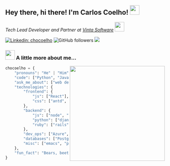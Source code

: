 <h2>Hey there, hi there! I'm Carlos Coelho! <img src="https://emoji.gg/assets/emoji/6680_this_is_fine.png" width="30"></h2>
<p><em>Tech Lead Developer and Partner at <a href="http://www.vintasoftware.com">Vinta Software</a> <img src="https://emojis.slackmojis.com/emojis/images/1613461409/13263/bongocat_code.gif?1613461409" width="30"> 
</em></p>

[![Linkedin: chocoelho](https://img.shields.io/badge/-chocoelho-blue?style=flat-square&logo=Linkedin&logoColor=white&link=https://www.linkedin.com/in/chocoelho/)](https://www.linkedin.com/in/anmol-p-singh/)
![GitHub followers](https://img.shields.io/github/followers/chocoelho?label=Follow&style=social)
![](https://visitor-badge.glitch.me/badge?page_id=chocoelho.chocoelho)

### <img src="https://emojis.slackmojis.com/emojis/images/1597320283/10003/catjam.gif?1597320283" width="30"> A little more about me...  

<img align='right' src="https://static.displate.com/280x392/displate/2020-07-14/7c2ec3f8c336338501ea495a63155e25_b86c99794d9b979ee9511ddaaafc4ce2.jpg" width="300">

```python
chocoelho = {
    "pronouns": "He" | "Him",
    "code": ["Python", "Javascript", "Ruby"],
    "ask_me_about": ["web dev", "tech", "leadership", "wsl", "linux"],
    "technologies": {
        "frontend": {
            "js": ["React"],
            "css": ["antd", "bootstrap"]
        },
        "backend": {
            "js": ["node", "express"],
            "python": ["django"],
            "ruby": ["rails"]
        },
        "dev_ops": ["Azure", "Docker", "Nginx"],
        "databases": ["PostgreSQL"],
        "misc": ["emacs", "pytest"]
    },
    "fun_fact": "Bears, beets, Battlestar Galactica."
}
```
